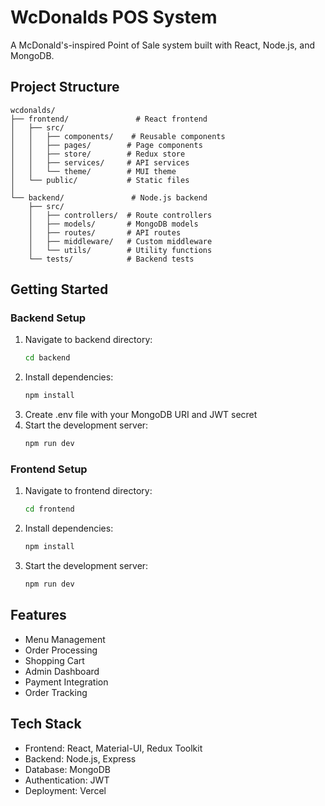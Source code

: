 # WcDonalds POS System

A McDonald's-inspired Point of Sale system built with React, Node.js, and MongoDB.

## Project Structure

```
wcdonalds/
├── frontend/               # React frontend
│   ├── src/
│   │   ├── components/    # Reusable components
│   │   ├── pages/        # Page components
│   │   ├── store/        # Redux store
│   │   ├── services/     # API services
│   │   └── theme/        # MUI theme
│   └── public/           # Static files
│
└── backend/               # Node.js backend
    ├── src/
    │   ├── controllers/  # Route controllers
    │   ├── models/       # MongoDB models
    │   ├── routes/       # API routes
    │   ├── middleware/   # Custom middleware
    │   └── utils/        # Utility functions
    └── tests/            # Backend tests
```

## Getting Started

### Backend Setup
1. Navigate to backend directory:
   ```bash
   cd backend
   ```
2. Install dependencies:
   ```bash
   npm install
   ```
3. Create .env file with your MongoDB URI and JWT secret
4. Start the development server:
   ```bash
   npm run dev
   ```

### Frontend Setup
1. Navigate to frontend directory:
   ```bash
   cd frontend
   ```
2. Install dependencies:
   ```bash
   npm install
   ```
3. Start the development server:
   ```bash
   npm run dev
   ```

## Features
- Menu Management
- Order Processing
- Shopping Cart
- Admin Dashboard
- Payment Integration
- Order Tracking

## Tech Stack
- Frontend: React, Material-UI, Redux Toolkit
- Backend: Node.js, Express
- Database: MongoDB
- Authentication: JWT
- Deployment: Vercel

